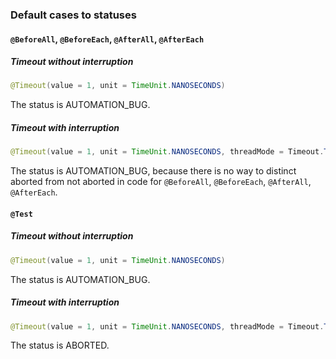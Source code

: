### Default cases to statuses

#### `@BeforeAll`, `@BeforeEach`, `@AfterAll`, `@AfterEach`
##### Timeout without interruption
```java
@Timeout(value = 1, unit = TimeUnit.NANOSECONDS)
```
The status is AUTOMATION_BUG.

##### Timeout with interruption
```java
@Timeout(value = 1, unit = TimeUnit.NANOSECONDS, threadMode = Timeout.ThreadMode.SEPARATE_THREAD)
```
The status is AUTOMATION_BUG, because there is no way to distinct aborted from not aborted in code for `@BeforeAll`, `@BeforeEach`, `@AfterAll`, `@AfterEach`.

#### `@Test`
##### Timeout without interruption
```java
@Timeout(value = 1, unit = TimeUnit.NANOSECONDS)
```
The status is AUTOMATION_BUG.

##### Timeout with interruption
```java
@Timeout(value = 1, unit = TimeUnit.NANOSECONDS, threadMode = Timeout.ThreadMode.SEPARATE_THREAD)
```
The status is ABORTED.